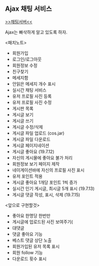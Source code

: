 ## Ajax 채팅 서비스

[>>채팅서버<<](http://localhost:8084/UserChat/index.jsp)

Ajax는 빠삭하게 알고 있도록 하자.

<패치노트>
- 회원가입 
- 로그인/로그아웃
- 회원정보 수정
- 친구찾기
- 메세지함
- 안읽은 메세지 개수 표시
- 실시간 채팅 서비스
- 유저 프로필 사진 등록
- 유저 프로필 사진 수정
- 게시판 목록
- 게시글 보기
- 게시글 쓰기
- 게시글 수정/삭제
- 게시글 파일 업로드 (cos.jar)
- 게시글 파일 다운로드 
- 게시글 페이지네이션
- 게시글 좋아요 (19.7.12)
- 자신의 게시물에 좋아요 불가 처리
- 회원정보 보기 페이지 제작
- 네이게이션바에 자신의 프로필 사진 표시
- 유저 포인트 적용
- 게시글 좋아요 1개당 포인트 1씩 증가
- 실시간 인기 게시글, 최시글 5개 표시 (19.7.13)
- 게시글 댓글 작성, 표시, 삭제 (19.7.15)

<앞으로 구현할것>
- 좋아요 한명당 한번만
- 게시글에 업로드된 사진 보여주기(
- 대댓글
- 댓글 좋아요 기능
- 베스트 댓글 상단 노출
- 회원가입된 유저 목록 표시
- 회원 follow 기능
- 다운로드 횟수 표시
